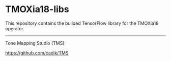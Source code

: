 # TMOXia18-libs
This repository contains the builded TensorFlow library for the TMOXia18 operator.

<hr />

Tone Mapping Studio (TMS):

https://github.com/cadik/TMS